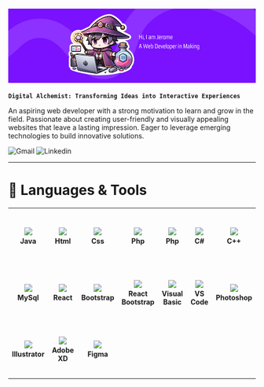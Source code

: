 <p align="center">
  <img width: 100% src="https://github.com/jrome3920/jrome3920/blob/main/images/Hi,%20I%20am%20Jerome%20A%20Web%20Developer%20in%20Making.png?raw=true"/>
</p>

**`Digital Alchemist: Transforming Ideas into Interactive Experiences`**

<p>
  An aspiring web developer with a strong motivation to learn and grow in the field. Passionate about creating user-friendly and visually appealing websites that leave a lasting   impression. Eager to leverage emerging technologies to build innovative solutions.
</p>

![Gmail](https://custom-icon-badges.demolab.com/badge/Gmail-D14836?style=for-the-badge&logo=gmail&logoColor=white)
![Linkedin](https://custom-icon-badges.demolab.com/badge/linkedin-%230077B5.svg?&style=for-the-badge&logo=linkedin&logoColor=white)

---

# 🔧 Languages & Tools

<table>
  <tr>
    <td align="center" height="110" width="110">
      <img width="50px" src="https://cdn.jsdelivr.net/gh/devicons/devicon/icons/java/java-original.svg"/>
    </br>
      <strong>Java</strong>
    </td>
    <td align="center" height="110" width="110">
      <img width="50px" src="https://cdn.jsdelivr.net/gh/devicons/devicon@latest/icons/html5/html5-plain.svg" />
      </br>
      <strong>Html</strong>
    </td>
     <td align="center" height="110" width="110">
      <img width="50px" src="https://cdn.jsdelivr.net/gh/devicons/devicon@latest/icons/css3/css3-plain.svg"/>
       </br>
       <strong>Css</strong>
    </td>
     <td align="center" height="110" width="110">
      <img width="50px" src="https://cdn.jsdelivr.net/gh/devicons/devicon@latest/icons/javascript/javascript-plain.svg" />
       </br>
       <strong>Php</strong>
    </td>
     <td align="center" height="110" width="110">
      <img width="50px" src="https://cdn.jsdelivr.net/gh/devicons/devicon@latest/icons/php/php-original.svg" />
       </br>
       <strong>Php</strong>
    </td>
    <td align="center" height="110" width="110">
      <img width="50px" src="https://cdn.jsdelivr.net/gh/devicons/devicon@latest/icons/csharp/csharp-plain.svg" />
      </br>
       <strong>C#</strong>
    </td>
    <td align="center" height="110" width="110">
      <img width="50px" src="https://cdn.jsdelivr.net/gh/devicons/devicon@latest/icons/cplusplus/cplusplus-plain.svg" />
      </br>
       <strong>C++</strong>
    </td>
  </tr>
  <tr>
        <td align="center" height="110" width="110">
      <img width="50px" src="https://cdn.jsdelivr.net/gh/devicons/devicon@latest/icons/mysql/mysql-original.svg" />
      </br>
       <strong>MySql</strong>
    </td>
         <td align="center" height="110" width="110">
      <img width="50px" src="https://cdn.jsdelivr.net/gh/devicons/devicon@latest/icons/react/react-original.svg" />
      </br>
       <strong>React</strong>
    </td>
    <td align="center" height="110" width="110">
      <img width="50px" src="https://cdn.jsdelivr.net/gh/devicons/devicon@latest/icons/bootstrap/bootstrap-original.svg" />
      </br>
       <strong>Bootstrap</strong>
    </td>
        <td align="center" height="110" width="110">
      <img width="50px" src="https://cdn.jsdelivr.net/gh/devicons/devicon@latest/icons/reactbootstrap/reactbootstrap-original.svg" />
          </br>
       <strong>React Bootstrap</strong>
    </td>
     <td align="center" height="110" width="110">
      <img width="50px" src="https://cdn.jsdelivr.net/gh/devicons/devicon@latest/icons/visualbasic/visualbasic-plain.svg" />
       </br>
       <strong>Visual Basic</strong>
    </td>
    <td align="center" height="110" width="110">
      <img width="50px" src="https://cdn.jsdelivr.net/gh/devicons/devicon@latest/icons/vscode/vscode-original.svg" />
      </br>
       <strong>VS Code</strong>
    </td>
     <td align="center" height="110" width="110">
      <img width="50px" src="https://cdn.jsdelivr.net/gh/devicons/devicon@latest/icons/photoshop/photoshop-original.svg" />
       </br>
       <strong>Photoshop</strong>
    </td>

  </tr>
  <tr>
        <td align="center" height="110" width="110">
      <img width="50px" src="https://cdn.jsdelivr.net/gh/devicons/devicon@latest/icons/illustrator/illustrator-plain.svg" />
      </br>
       <strong>Illustrator</strong>
    </td> 
      <td align="center" height="110" width="110">
      <img width="50px" src="https://cdn.jsdelivr.net/gh/devicons/devicon@latest/icons/xd/xd-original.svg" />
      </br>
       <strong>Adobe XD</strong>
    </td>
    <td align="center" height="110" width="110">
      <img width="50px" src="https://cdn.jsdelivr.net/gh/devicons/devicon@latest/icons/figma/figma-original.svg" />
      </br>
       <strong>Figma</strong>
    </td>
  </tr>
</table>
















